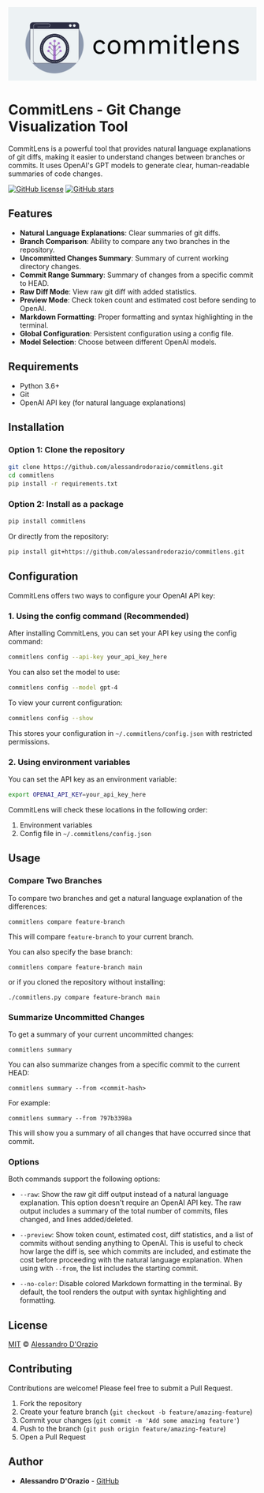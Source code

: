 ![Commitlens Logo](/logo.png)

# CommitLens - Git Change Visualization Tool

CommitLens is a powerful tool that provides natural language explanations of git diffs, making it easier to understand changes between branches or commits. It uses OpenAI's GPT models to generate clear, human-readable summaries of code changes.

[![GitHub license](https://img.shields.io/github/license/alessandrodorazio/commitlens)](https://github.com/alessandrodorazio/commitlens/blob/main/LICENSE)
[![GitHub stars](https://img.shields.io/github/stars/alessandrodorazio/commitlens)](https://github.com/alessandrodorazio/commitlens/stargazers)

## Features

- **Natural Language Explanations**: Clear summaries of git diffs.
- **Branch Comparison**: Ability to compare any two branches in the repository.
- **Uncommitted Changes Summary**: Summary of current working directory changes.
- **Commit Range Summary**: Summary of changes from a specific commit to HEAD.
- **Raw Diff Mode**: View raw git diff with added statistics.
- **Preview Mode**: Check token count and estimated cost before sending to OpenAI.
- **Markdown Formatting**: Proper formatting and syntax highlighting in the terminal.
- **Global Configuration**: Persistent configuration using a config file.
- **Model Selection**: Choose between different OpenAI models.

## Requirements

- Python 3.6+
- Git
- OpenAI API key (for natural language explanations)

## Installation

### Option 1: Clone the repository

```bash
git clone https://github.com/alessandrodorazio/commitlens.git
cd commitlens
pip install -r requirements.txt
```

### Option 2: Install as a package

```bash
pip install commitlens
```

Or directly from the repository:

```bash
pip install git+https://github.com/alessandrodorazio/commitlens.git
```

## Configuration

CommitLens offers two ways to configure your OpenAI API key:

### 1. Using the config command (Recommended)

After installing CommitLens, you can set your API key using the config command:

```bash
commitlens config --api-key your_api_key_here
```

You can also set the model to use:

```bash
commitlens config --model gpt-4
```

To view your current configuration:

```bash
commitlens config --show
```

This stores your configuration in `~/.commitlens/config.json` with restricted permissions.

### 2. Using environment variables

You can set the API key as an environment variable:

```bash
export OPENAI_API_KEY=your_api_key_here
```

CommitLens will check these locations in the following order:
1. Environment variables
2. Config file in `~/.commitlens/config.json`

## Usage

### Compare Two Branches

To compare two branches and get a natural language explanation of the differences:

```
commitlens compare feature-branch
```

This will compare `feature-branch` to your current branch.

You can also specify the base branch:

```
commitlens compare feature-branch main
```

or if you cloned the repository without installing:

```
./commitlens.py compare feature-branch main
```

### Summarize Uncommitted Changes

To get a summary of your current uncommitted changes:

```
commitlens summary
```

You can also summarize changes from a specific commit to the current HEAD:

```
commitlens summary --from <commit-hash>
```

For example:
```
commitlens summary --from 797b3398a
```

This will show you a summary of all changes that have occurred since that commit.

### Options

Both commands support the following options:

- `--raw`: Show the raw git diff output instead of a natural language explanation. This option doesn't require an OpenAI API key. The raw output includes a summary of the total number of commits, files changed, and lines added/deleted.

- `--preview`: Show token count, estimated cost, diff statistics, and a list of commits without sending anything to OpenAI. This is useful to check how large the diff is, see which commits are included, and estimate the cost before proceeding with the natural language explanation. When using with `--from`, the list includes the starting commit.

- `--no-color`: Disable colored Markdown formatting in the terminal. By default, the tool renders the output with syntax highlighting and formatting.

## License

[MIT](https://github.com/alessandrodorazio/commitlens/blob/main/LICENSE) © [Alessandro D'Orazio](https://github.com/alessandrodorazio)

## Contributing

Contributions are welcome! Please feel free to submit a Pull Request.

1. Fork the repository
2. Create your feature branch (`git checkout -b feature/amazing-feature`)
3. Commit your changes (`git commit -m 'Add some amazing feature'`)
4. Push to the branch (`git push origin feature/amazing-feature`)
5. Open a Pull Request

## Author

- **Alessandro D'Orazio** - [GitHub](https://github.com/alessandrodorazio)
